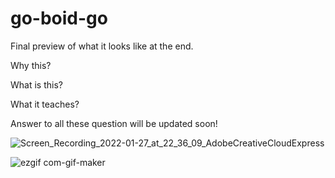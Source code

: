 # go-boid-go


Final preview of what it looks like at the end. 

Why this?

What is this?

What it teaches?

Answer to all these question will be updated soon!

![Screen_Recording_2022-01-27_at_22_36_09_AdobeCreativeCloudExpress](https://user-images.githubusercontent.com/52788043/151409741-ed72f516-ac12-43f5-905e-bd6aa39c2194.gif)

![ezgif com-gif-maker](https://user-images.githubusercontent.com/52788043/151409751-9bdb3163-6160-4f96-a43b-34c927eb3dde.gif)

